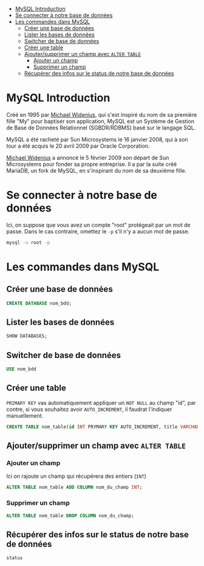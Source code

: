 - [MySQL Introduction](#mysql-introduction)
- [Se connecter à notre base de données](#se-connecter-à-notre-base-de-données)
- [Les commandes dans MySQL](#les-commandes-dans-mysql)
  - [Créer une base de données](#créer-une-base-de-données)
  - [Lister les bases de données](#lister-les-bases-de-données)
  - [Switcher de base de données](#switcher-de-base-de-données)
  - [Créer une table](#créer-une-table)
  - [Ajouter/supprimer un champ avec `ALTER TABLE`](#ajoutersupprimer-un-champ-avec-alter-table)
    - [Ajouter un champ](#ajouter-un-champ)
    - [Supprimer un champ](#supprimer-un-champ)
  - [Récupérer des infos sur le status de notre base de données](#récupérer-des-infos-sur-le-status-de-notre-base-de-données)


# MySQL Introduction

Créé en 1995 par [Michael Widenius](https://fr.wikipedia.org/wiki/Michael_Widenius), qui s'est inspiré du nom de sa première fille "My" pour baptiser son application, MySQL est un Système de Gestion de Base de Données Relationnel (SGBDR/RDBMS) basé sur le langage SQL.

MySQL a été racheté par Sun Microsystems le 16 janvier 2008, qui à son tour a été acquis le 20 avril 2009 par Oracle Corporation.

[Michael Widenius](https://fr.wikipedia.org/wiki/Michael_Widenius) a annoncé le 5 février 2009 son départ de Sun Microsystems pour fonder sa propre entreprise. Il a par la suite créé MariaDB, un fork de MySQL, en s'inspirant du nom de sa deuxième fille.

# Se connecter à notre base de données

Ici, on suppose que vous avez un compte "root" protégeait par un mot de passe. Dans le cas contraire, omettez le `-p` s'il n'y a aucun mot de passe.

```bash
mysql -u root -p
```

# Les commandes dans MySQL

## Créer une base de données 

```SQL
CREATE DATABASE nom_bdd;
```

## Lister les bases de données

```SQL
SHOW DATABASES;
```

## Switcher de base de données

```SQL
USE nom_bdd
```

## Créer une table

`PRIMARY KEY` vas automatiquement appliquer un `NOT NULL` au champ "id", par contre, si vous souhaitez avoir `AUTO_INCREMENT`, il faudrat l'indiquer manuellement.

```SQL
CREATE TABLE nom_table(id INT PRYMARY KEY AUTO_INCREMENT, title VARCHAR(255) NOT NULL, content TEXT);
```

## Ajouter/supprimer un champ avec `ALTER TABLE`

### Ajouter un champ

Ici on rajoute un champ qui récupérera des entiers (`INT`)

```SQL
ALTER TABLE nom_table ADD COLUMN nom_du_champ INT;
```

### Supprimer un champ

```SQL
ALTER TABLE nom_table DROP COLUMN nom_du_champ;
```

## Récupérer des infos sur le status de notre base de données

```SQL
status
```